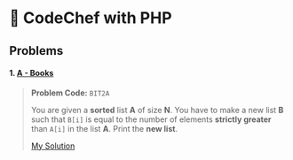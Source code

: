 # :cookie: CodeChef  with PHP

## Problems

#### 1. [A - Books](https://www.codechef.com/problems/BIT2A)
> **Problem Code:** `BIT2A`
>
> You are given a **sorted** list **A** of size **N**. You have to make a new list **B** such that `B[i]` is equal to 
>the number of elements **strictly greater** than `A[i]` in the list **A**.
> Print the **new list**.
>
> [My Solution](bit2a.php)